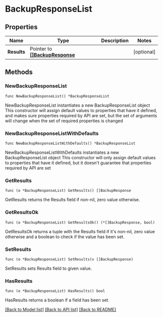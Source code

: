 # BackupResponseList

## Properties

Name | Type | Description | Notes
------------ | ------------- | ------------- | -------------
**Results** | Pointer to [**[]BackupResponse**](BackupResponse.md) |  | [optional] 

## Methods

### NewBackupResponseList

`func NewBackupResponseList() *BackupResponseList`

NewBackupResponseList instantiates a new BackupResponseList object
This constructor will assign default values to properties that have it defined,
and makes sure properties required by API are set, but the set of arguments
will change when the set of required properties is changed

### NewBackupResponseListWithDefaults

`func NewBackupResponseListWithDefaults() *BackupResponseList`

NewBackupResponseListWithDefaults instantiates a new BackupResponseList object
This constructor will only assign default values to properties that have it defined,
but it doesn't guarantee that properties required by API are set

### GetResults

`func (o *BackupResponseList) GetResults() []BackupResponse`

GetResults returns the Results field if non-nil, zero value otherwise.

### GetResultsOk

`func (o *BackupResponseList) GetResultsOk() (*[]BackupResponse, bool)`

GetResultsOk returns a tuple with the Results field if it's non-nil, zero value otherwise
and a boolean to check if the value has been set.

### SetResults

`func (o *BackupResponseList) SetResults(v []BackupResponse)`

SetResults sets Results field to given value.

### HasResults

`func (o *BackupResponseList) HasResults() bool`

HasResults returns a boolean if a field has been set.


[[Back to Model list]](../README.md#documentation-for-models) [[Back to API list]](../README.md#documentation-for-api-endpoints) [[Back to README]](../README.md)


